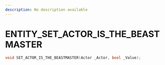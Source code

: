 ```yaml
---
description: No description available 
---
```


# ENTITY\_SET_ACTOR_IS_THE_BEASTMASTER

```cpp
void SET_ACTOR_IS_THE_BEASTMASTER(Actor _Actor, bool _Value);
```